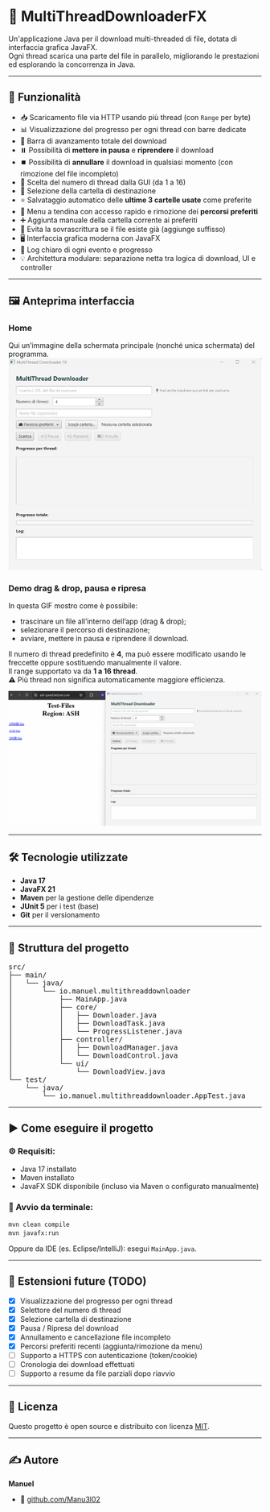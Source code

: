 # 🧵 MultiThreadDownloaderFX

Un'applicazione Java per il download multi-threaded di file, dotata di interfaccia grafica JavaFX.  
Ogni thread scarica una parte del file in parallelo, migliorando le prestazioni ed esplorando la concorrenza in Java.

---

## 🚀 Funzionalità

- 📥 Scaricamento file via HTTP usando più thread (con `Range` per byte)
- 📊 Visualizzazione del progresso per ogni thread con barre dedicate
- 📶 Barra di avanzamento totale del download
- ⏸️ Possibilità di **mettere in pausa** e **riprendere** il download
- ⏹️ Possibilità di **annullare** il download in qualsiasi momento (con rimozione del file incompleto)
- 🧠 Scelta del numero di thread dalla GUI (da 1 a 16)
- 📂 Selezione della cartella di destinazione
- ⭐ Salvataggio automatico delle **ultime 3 cartelle usate** come preferite
- 🧭 Menu a tendina con accesso rapido e rimozione dei **percorsi preferiti**
- ➕ Aggiunta manuale della cartella corrente ai preferiti
- 🚫 Evita la sovrascrittura se il file esiste già (aggiunge suffisso)
- 🖥️ Interfaccia grafica moderna con JavaFX
- 📄 Log chiaro di ogni evento e progresso
- 💡 Architettura modulare: separazione netta tra logica di download, UI e controller

---

## 🖼️ Anteprima interfaccia

### Home
Qui un’immagine della schermata principale (nonché unica schermata) del programma.
<img src="docs/screenshots/home.png" alt="Screenshot Home" width="700">

### Demo drag & drop, pausa e ripresa
In questa GIF mostro come è possibile:
- trascinare un file all’interno dell’app (drag & drop);
- selezionare il percorso di destinazione;
- avviare, mettere in pausa e riprendere il download.

Il numero di thread predefinito è **4**, ma può essere modificato usando le freccette oppure sostituendo manualmente il valore.  
Il range supportato va da **1 a 16 thread**.  
⚠️ Più thread non significa automaticamente maggiore efficienza.

<img src="docs/gif/GifDownloadManager.gif" alt="Demo GIF" width="750">

---

## 🛠️ Tecnologie utilizzate

- **Java 17**
- **JavaFX 21**
- **Maven** per la gestione delle dipendenze
- **JUnit 5** per i test (base)
- **Git** per il versionamento

---

## 🧩 Struttura del progetto

<pre>
src/
├── main/
│   └── java/
│       └── io.manuel.multithreaddownloader
│           ├── MainApp.java
│           ├── core/
│           │   ├── Downloader.java
│           │   ├── DownloadTask.java
│           │   └── ProgressListener.java
│           ├── controller/
│           │   ├── DownloadManager.java
│           │   └── DownloadControl.java
│           └── ui/
│               └── DownloadView.java
└── test/
    └── java/
        └── io.manuel.multithreaddownloader.AppTest.java
</pre>

---

## ▶️ Come eseguire il progetto

### ⚙️ Requisiti:

- Java 17 installato
- Maven installato
- JavaFX SDK disponibile (incluso via Maven o configurato manualmente)

### 🧪 Avvio da terminale:

```bash
mvn clean compile
mvn javafx:run
````

Oppure da IDE (es. Eclipse/IntelliJ): esegui `MainApp.java`.

---

## 🔭 Estensioni future (TODO)

* [x] Visualizzazione del progresso per ogni thread
* [x] Selettore del numero di thread
* [x] Selezione cartella di destinazione
* [x] Pausa / Ripresa del download
* [x] Annullamento e cancellazione file incompleto
* [x] Percorsi preferiti recenti (aggiunta/rimozione da menu)
* [ ] Supporto a HTTPS con autenticazione (token/cookie)
* [ ] Cronologia dei download effettuati
* [ ] Supporto a resume da file parziali dopo riavvio

---

## 🪪 Licenza

Questo progetto è open source e distribuito con licenza [MIT](LICENSE).

---

## ✍️ Autore

**Manuel**

* 🔗 [github.com/Manu3l02](https://github.com/Manu3l02)
